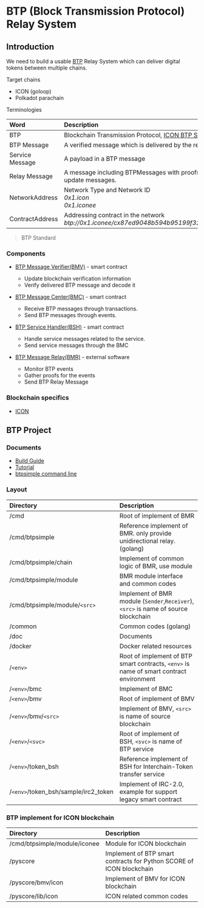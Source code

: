 # BTP (Block Transmission Protocol) Relay System

## Introduction

We need to build a usable [BTP](doc/btp.md) Relay System which can deliver digital tokens between multiple chains.

Target chains
* ICON (goloop)
* Polkadot parachain

Terminologies

| Word            | Description                                                                                            |
|:----------------|:-------------------------------------------------------------------------------------------------------|
| BTP             | Blockchain Transmission Protocol, [ICON BTP Standard](https://github.com/icon-project/IIPs/blob/master/IIPS/iip-25.md) defined by ICON. |
| BTP Message     | A verified message which is delivered by the relay                                                     |
| Service Message | A payload in a BTP message                                                                             |
| Relay Message   | A message including BTPMessages with proofs for that, and other block update messages.                 |
| NetworkAddress  | Network Type and Network ID <br/> *0x1.icon* <br/> *0x1.iconee*                                        |
| ContractAddress | Addressing contract in the network <br/> *btp://0x1.iconee/cx87ed9048b594b95199f326fc76e76a9d33dd665b* |

> BTP Standard

### Components

* [BTP Message Verifier(BMV)](doc/bmc.md) - smart contract
  - Update blockchain verification information
  - Verify delivered BTP message and decode it

* [BTP Message Center(BMC)](doc/bmv.md) - smart contract
  - Receive BTP messages through transactions.
  - Send BTP messages through events.

* [BTP Service Handler(BSH)](doc/bsh.md) - smart contract
  - Handle service messages related to the service.
  - Send service messages through the BMC

* [BTP Message Relay(BMR)](doc/bmr.md) - external software
  - Monitor BTP events
  - Gather proofs for the events
  - Send BTP Relay Message

### Blockchain specifics
* [ICON](doc/icon.md)

## BTP Project

### Documents

* [Build Guide](doc/build.md)
* [Tutorial](doc/tutorial.md)
* [btpsimple command line](doc/btpsimple_cli.md)

### Layout

| Directory                | Description  |
|:--------------------|:-------|
| /cmd           |   Root of implement of BMR |
| /cmd/btpsimple           |   Reference implement of BMR. only provide unidirectional relay. (golang) |
| /cmd/btpsimple/chain    |   Implement of common logic of BMR, use module |
| /cmd/btpsimple/module    |   BMR module interface and common codes |
| /cmd/btpsimple/module/`<src>`    | Implement of BMR module (`Sender`,`Receiver`), `<src>` is name of source blockchain |
| /common | Common codes (golang) |
| /doc | Documents |
| /docker | Docker related resources |
| /`<env>` | Root of implement of BTP smart contracts, `<env>` is name of smart contract environment |
| /`<env>`/bmc | Implement of BMC |
| /`<env>`/bmv | Root of implement of BMV |
| /`<env>`/bmv/`<src>` | Implement of BMV, `<src>` is name of source blockchain |
| /`<env>`/`<svc>` | Root of implement of BSH, `<svc>` is name of BTP service |
| /`<env>`/token_bsh | Reference implement of BSH for Interchain-Token transfer service |
| /`<env>`/token_bsh/sample/irc2_token | Implement of IRC-2.0, example for support legacy smart contract |

### BTP implement for ICON blockchain

| Directory                | Description  |
|:--------------------|:-------|
| /cmd/btpsimple/module/iconee    | Module for ICON blockchain |
| /pyscore | Implement of BTP smart contracts for Python SCORE of ICON blockchain |
| /pyscore/bmv/icon | Implement of BMV for ICON blockchain |
| /pyscore/lib/icon | ICON related common codes |
